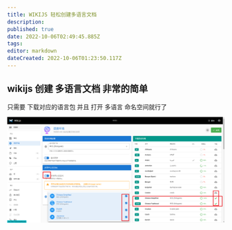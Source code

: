 ```yaml
---
title: WIKIJS 轻松创建多语言文档
description: 
published: true
date: 2022-10-06T02:49:45.885Z
tags: 
editor: markdown
dateCreated: 2022-10-06T01:23:50.117Z
---
```


## wikijs 创建 多语言文档 非常的简单 


只需要 下载对应的语言包 并且 打开 多语言 命名空间就行了 

![snipaste_2022-10-06_10-48-40.png](/images/snipaste_2022-10-06_10-48-40.png)

